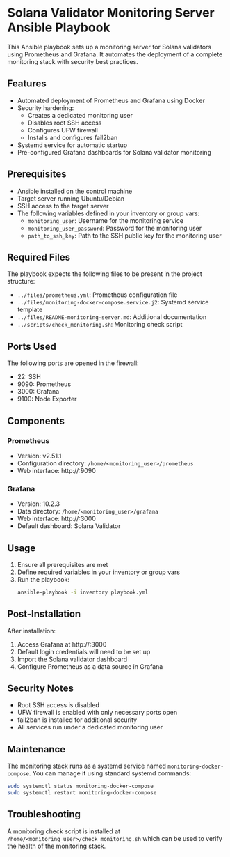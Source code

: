 # Solana Validator Monitoring Server Ansible Playbook

This Ansible playbook sets up a monitoring server for Solana validators using Prometheus and Grafana. It automates the deployment of a complete monitoring stack with security best practices.

## Features

- Automated deployment of Prometheus and Grafana using Docker
- Security hardening:
  - Creates a dedicated monitoring user
  - Disables root SSH access
  - Configures UFW firewall
  - Installs and configures fail2ban
- Systemd service for automatic startup
- Pre-configured Grafana dashboards for Solana validator monitoring

## Prerequisites

- Ansible installed on the control machine
- Target server running Ubuntu/Debian
- SSH access to the target server
- The following variables defined in your inventory or group vars:
  - `monitoring_user`: Username for the monitoring service
  - `monitoring_user_password`: Password for the monitoring user
  - `path_to_ssh_key`: Path to the SSH public key for the monitoring user

## Required Files

The playbook expects the following files to be present in the project structure:
- `../files/prometheus.yml`: Prometheus configuration file
- `../files/monitoring-docker-compose.service.j2`: Systemd service template
- `../files/README-monitoring-server.md`: Additional documentation
- `../scripts/check_monitoring.sh`: Monitoring check script

## Ports Used

The following ports are opened in the firewall:
- 22: SSH
- 9090: Prometheus
- 3000: Grafana
- 9100: Node Exporter

## Components

### Prometheus
- Version: v2.51.1
- Configuration directory: `/home/<monitoring_user>/prometheus`
- Web interface: http://<server-ip>:9090

### Grafana
- Version: 10.2.3
- Data directory: `/home/<monitoring_user>/grafana`
- Web interface: http://<server-ip>:3000
- Default dashboard: Solana Validator

## Usage

1. Ensure all prerequisites are met
2. Define required variables in your inventory or group vars
3. Run the playbook:
   ```bash
   ansible-playbook -i inventory playbook.yml
   ```

## Post-Installation

After installation:
1. Access Grafana at http://<server-ip>:3000
2. Default login credentials will need to be set up
3. Import the Solana validator dashboard
4. Configure Prometheus as a data source in Grafana

## Security Notes

- Root SSH access is disabled
- UFW firewall is enabled with only necessary ports open
- fail2ban is installed for additional security
- All services run under a dedicated monitoring user

## Maintenance

The monitoring stack runs as a systemd service named `monitoring-docker-compose`. You can manage it using standard systemd commands:
```bash
sudo systemctl status monitoring-docker-compose
sudo systemctl restart monitoring-docker-compose
```

## Troubleshooting

A monitoring check script is installed at `/home/<monitoring_user>/check_monitoring.sh` which can be used to verify the health of the monitoring stack. 